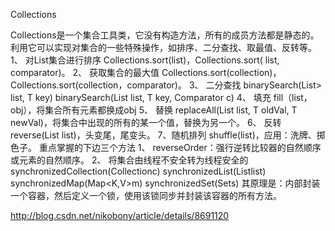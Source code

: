Collections

Collections是一个集合工具类，它没有构造方法，所有的成员方法都是静态的。利用它可以实现对集合的一些特殊操作，如排序、二分查找、取最值、反转等。
1、 对List集合进行排序
Collections.sort(list)，Collections.sort( list, comparator)。
2、 获取集合的最大值
Collections.sort(collection)，Collections.sort(collection，comparator)。
3、 二分查找
binarySearch(List<? extends Comparable<? super T>> list, T key)
binarySearch(List<? extends T> list, T key, Comparator<? super T> c)
4、 填充
fill（list，obj），将集合所有元素都换成obj
5、 替换
replaceAll(List<T> list, T oldVal, T newVal)，将集合中出现的所有的某一个值，替换为另一个。
6、 反转
reverse(List<?> list)，头变尾，尾变头。
7、随机排列
shuffle(list)，应用：洗牌、掷色子。
重点掌握的下边三个方法
1、 reverseOrder：强行逆转比较器的自然顺序或元素的自然顺序。
2、 将集合由线程不安全转为线程安全的
synchronizedCollection(Collection<T>c)
synchronizedList(List<T>list)
synchronizedMap(Map<K,V>m)
synchronizedSet(Set<T>s)
其原理是：内部封装一个容器，然后定义一个锁，使用该锁同步并封装该容器的所有方法。


http://blog.csdn.net/nikobony/article/details/8691120
